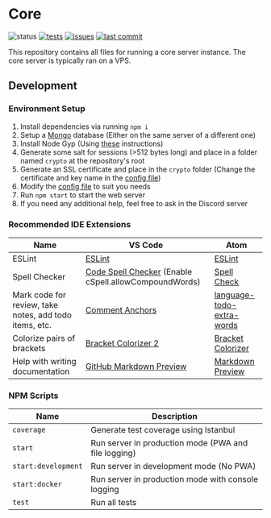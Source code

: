 # Core
![status](https://img.shields.io/badge/status-under%20development-yellow)
[![tests](https://img.shields.io/github/workflow/status/Cloud-CNC/core/tests)](https://github.com/Cloud-CNC/core/actions)
[![issues](https://img.shields.io/github/issues/Cloud-CNC/core)](https://github.com/Cloud-CNC/core/issues)
[![last commit](https://img.shields.io/github/last-commit/Cloud-CNC/core)](https://github.com/Cloud-CNC/core/commits/master)

This repository contains all files for running a core server instance. The core server is typically ran on a VPS.


## Development

### Environment Setup
1. Install dependencies via running `npm i`
2. Setup a [Mongo](https://www.mongodb.com) database (Either on the same server of a different one)
3. Install Node Gyp (Using [these](https://github.com/nodejs/node-gyp#installation) instructions)
4. Generate some salt for sessions (>512 bytes long) and place in a folder named `crypto` at the repository's root
5. Generate an SSL certificate and place in the `crypto` folder (Change the certificate and key name in the [config file](config.js))
6. Modify the [config file](config.js) to suit you needs
7. Run `npm start` to start the web server
8. If you need any additional help, feel free to ask in the Discord server 

### Recommended IDE Extensions
Name | VS Code | Atom
--- | --- | ---
ESLint | [ESLint](https://marketplace.visualstudio.com/items?itemName=dbaeumer.vscode-eslint) | [ESLint](https://atom.io/packages/eslint)
Spell Checker | [Code Spell Checker](https://marketplace.visualstudio.com/items?itemName=streetsidesoftware.code-spell-checker) (Enable cSpell.allowCompoundWords) | [Spell Check](https://atom.io/packages/spell-check)
Mark code for review, take notes, add todo items, etc. | [Comment Anchors](https://marketplace.visualstudio.com/items?itemName=ExodiusStudios.comment-anchors) | [language-todo-extra-words](https://atom.io/packages/language-todo-extra-words)
Colorize pairs of brackets | [Bracket Colorizer 2](https://marketplace.visualstudio.com/items?itemName=CoenraadS.bracket-pair-colorizer-2) | [Bracket Colorizer](https://atom.io/packages/bracket-colorizer)
Help with writing documentation | [GitHub Markdown Preview](https://marketplace.visualstudio.com/items?itemName=bierner.github-markdown-preview) | [Markdown Preview](https://atom.io/packages/markdown-preview)

### NPM Scripts
Name | Description
--- | ---
`coverage` | Generate test coverage using Istanbul
`start` | Run server in production mode (PWA and file logging)
`start:development` | Run server in development mode (No PWA)
`start:docker` | Run server in production mode with console logging
`test` | Run all tests